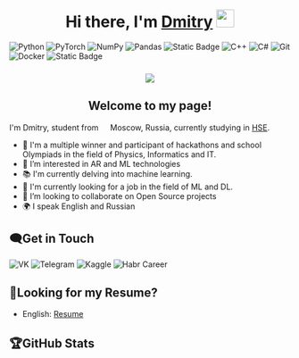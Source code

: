 <h1 align="center">Hi there, I'm <a href="https://vk.com/thats_impossible" target="_blank">Dmitry</a> 
<img src="https://github.com/blackcater/blackcater/raw/main/images/Hi.gif" height="32"/></h1>

![Python](https://img.shields.io/badge/Python-%233776AB?style=for-the-badge&logo=python&logoColor=%23F7DF1E)
![PyTorch](https://img.shields.io/badge/pytorch-%23EE4C2C?style=for-the-badge&logo=pytorch&logoColor=%23FFFFFF)
![NumPy](https://img.shields.io/badge/numpy-%23013243?style=for-the-badge&logo=numpy&logoColor=%23FFFFFF)
![Pandas](https://img.shields.io/badge/pandas-%23150458?style=for-the-badge&logo=pandas&logoColor=%23FFFFFF)
![Static Badge](https://img.shields.io/badge/opencv-%235C3EE8?style=for-the-badge&logo=opencv&logoColor=%23FFFFFF)
![C++](https://img.shields.io/badge/c++-%2300599C.svg?style=for-the-badge&logo=c%2B%2B&logoColor=white)
![C#](https://img.shields.io/badge/C%23-%23512BD4?style=for-the-badge&logo=csharp&logoColor=%23FFFFFF)
![Git](https://img.shields.io/badge/git-%23F05032?style=for-the-badge&logo=git&logoColor=%23FFFFFF)
![Docker](https://img.shields.io/badge/docker-%23FFFFFF?style=for-the-badge&logo=docker&logoColor=%232496ED)
![Static Badge](https://img.shields.io/badge/postgresql-%234169E1?style=for-the-badge&logo=postgresql&logoColor=%23FFFFFF)


<h3 align="center">
  <img src="https://readme-typing-svg.herokuapp.com?font=Fira+Code&weight=500&size=24&duration=4000&pause=1000&center=true&vCenter=true&random=true&width=700&height=40&lines=Computer+Science+Student+and+ML%2FDL+Engineer" href="https://git.io/typing-svg"/>
</h3>

<h2 align="center">Welcome to my page!</h2>
<span>I'm Dmitry, student from <img src="https://cdn-icons-png.flaticon.com/512/323/323300.png" width="13"/> Moscow, Russia, currently studying in <a href="https://www.hse.ru/en/">HSE</a>.</span>
<p></p>

- 🥇 I'm a multiple winner and participant of hackathons and school Olympiads in the field of Physics, Informatics and IT.
- 🥰 I’m interested in AR and ML technologies
- 📚 I'm currently delving into machine learning.
- 💼 I'm currently looking for a job in the field of ML and DL.
- 💞️ I’m looking to collaborate on Open Source projects
- 🌍 I speak English and Russian

<h2>🗨️Get in Touch</h2>

![VK](https://img.shields.io/badge/vk-%230077FF?style=for-the-badge&logo=vk&logoColor=%23FFFFFF&link=https%3A%2F%2Fvk.com%2Fthats_impossible)
![Telegram](https://img.shields.io/badge/telegram-%2326A5E4?style=for-the-badge&logo=telegram&logoColor=%23FFFFFF&link=https%3A%2F%2Ft.me%2FDipvincer)
![Kaggle](https://img.shields.io/badge/kaggle-%2320BEFF?style=for-the-badge&logo=kaggle&logoColor=%23FFFFFF&link=https%3A%2F%2Fwww.kaggle.com%2Fdipvincer)
![Habr Career](https://img.shields.io/badge/habr%20career-%2365A3BE?style=for-the-badge&logo=habr&logoColor=%23FFFFFF&link=https%3A%2F%2Fcareer.habr.com%2Fdipvincer)

<h2>📃Looking for my Resume?</h2>

- English: <a href="https://github.com/Dipvincer/Dipvincer/blob/main/CVDmitryKlimkin.pdf">Resume</a> 

<h2>🏆GitHub Stats</h2>

<div id="stat" align="center">
    <img src="http://github-profile-summary-cards.vercel.app/api/cards/profile-details?username=Dipvincer&theme=dark" alt=""/>
    <img src="http://github-profile-summary-cards.vercel.app/api/cards/stats?username=dipvincer&theme=dark" alt=""/>
    <img src="http://github-profile-summary-cards.vercel.app/api/cards/repos-per-language?username=dipvincer&theme=dark" alt=""/>
    <p></p>    
    <a href="https://www.codewars.com/users/Dipvincer">
      <img src="https://www.codewars.com/users/Dipvincer/badges/large" href="https://www.codewars.com/users/Dipvincer" alt=""/>
    </a>
</div>

<!---
Dipvincer/Dipvincer is a ✨ special ✨ repository because its `README.md` (this file) appears on your GitHub profile.
You can click the Preview link to take a look at your changes.
--->
